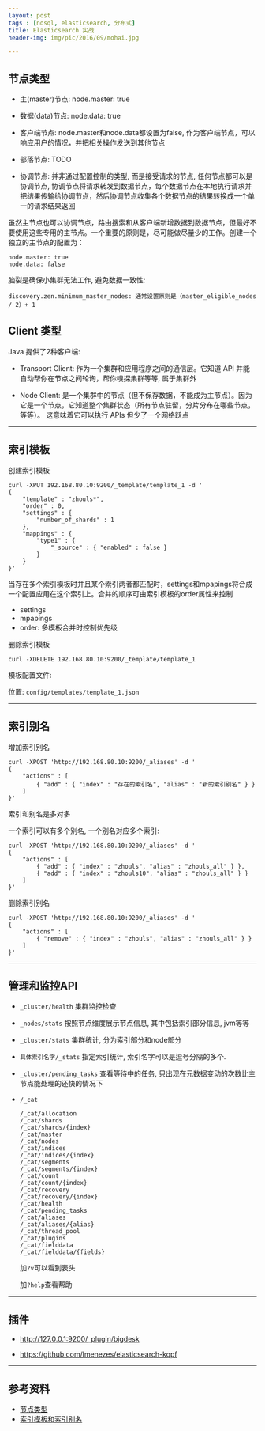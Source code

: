 ```yaml
---
layout: post
tags : [nosql, elasticsearch, 分布式]
title: Elasticsearch 实战
header-img: img/pic/2016/09/mohai.jpg

---
```


## 节点类型

* 主(master)节点: node.master: true
* 数据(data)节点: node.data: true
* 客户端节点: node.master和node.data都设置为false, 作为客户端节点，可以响应用户的情况，并把相关操作发送到其他节点
* 部落节点: TODO

* 协调节点: 并非通过配置控制的类型, 而是接受请求的节点, 任何节点都可以是协调节点, 协调节点将请求转发到数据节点，每个数据节点在本地执行请求并把结果传输给协调节点，然后协调节点收集各个数据节点的结果转换成一个单一的请求结果返回

虽然主节点也可以协调节点，路由搜索和从客户端新增数据到数据节点，但最好不要使用这些专用的主节点。一个重要的原则是，尽可能做尽量少的工作。创建一个独立的主节点的配置为：

```
node.master: true
node.data: false
```

脑裂是确保小集群无法工作, 避免数据一致性:

`discovery.zen.minimum_master_nodes: 通常设置原则是（master_eligible_nodes / 2）+ 1`

## Client 类型

Java 提供了2种客户端:

* Transport Client: 作为一个集群和应用程序之间的通信层。它知道 API 并能自动帮你在节点之间轮询，帮你嗅探集群等等, 属于集群外

* Node Client: 是一个集群中的节点（但不保存数据，不能成为主节点）。因为它是一个节点，它知道整个集群状态（所有节点驻留，分片分布在哪些节点，等等）。 这意味着它可以执行 APIs 但少了一个网络跃点

---

## 索引模板

创建索引模板

```
curl -XPUT 192.168.80.10:9200/_template/template_1 -d '
{
    "template" : "zhouls*",
    "order" : 0,
    "settings" : {
        "number_of_shards" : 1
    },
    "mappings" : {
        "type1" : {
            "_source" : { "enabled" : false }
        }
    }
}'
```

当存在多个索引模板时并且某个索引两者都匹配时，settings和mpapings将合成一个配置应用在这个索引上。合并的顺序可由索引模板的order属性来控制

* settings
* mpapings
* order: 多模板合并时控制优先级

删除索引模板

`curl -XDELETE 192.168.80.10:9200/_template/template_1`

模板配置文件:

位置: `config/templates/template_1.json`

---

## 索引别名

增加索引别名

```
curl -XPOST 'http://192.168.80.10:9200/_aliases' -d '
{
    "actions" : [
        { "add" : { "index" : "存在的索引名", "alias" : "新的索引别名" } }
    ]
}'
```

索引和别名是多对多

一个索引可以有多个别名, 一个别名对应多个索引:

```
curl -XPOST 'http://192.168.80.10:9200/_aliases' -d '
{
    "actions" : [
        { "add" : { "index" : "zhouls", "alias" : "zhouls_all" } },
        { "add" : { "index" : "zhouls10", "alias" : "zhouls_all" } }
    ]
}'
```

删除索引别名


```
curl -XPOST 'http://192.168.80.10:9200/_aliases' -d '
{
    "actions" : [
        { "remove" : { "index" : "zhouls", "alias" : "zhouls_all" } }
    ]
}'
```

---

## 管理和监控API

* `_cluster/health` 集群监控检查

* `_nodes/stats` 按照节点维度展示节点信息, 其中包括索引部分信息, jvm等等

* `_cluster/stats` 集群统计, 分为索引部分和node部分

* `具体索引名字/_stats` 指定索引统计, 索引名字可以是逗号分隔的多个.

* `_cluster/pending_tasks` 查看等待中的任务, 只出现在元数据变动的次数比主节点能处理的还快的情况下

* `/_cat`

  ```
  /_cat/allocation
  /_cat/shards
  /_cat/shards/{index}
  /_cat/master
  /_cat/nodes
  /_cat/indices
  /_cat/indices/{index}
  /_cat/segments
  /_cat/segments/{index}
  /_cat/count
  /_cat/count/{index}
  /_cat/recovery
  /_cat/recovery/{index}
  /_cat/health
  /_cat/pending_tasks
  /_cat/aliases
  /_cat/aliases/{alias}
  /_cat/thread_pool
  /_cat/plugins
  /_cat/fielddata
  /_cat/fielddata/{fields}
  ```

  加`?v`可以看到表头

  加`?help`查看帮助


---

## 插件

* http://127.0.0.1:9200/_plugin/bigdesk

* https://github.com/lmenezes/elasticsearch-kopf

















---

## 参考资料

* [节点类型](https://my.oschina.net/secisland/blog/618911)
* [索引模板和索引别名](http://www.cnblogs.com/zlslch/p/6478168.html)
